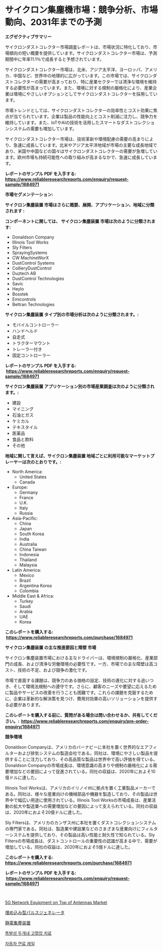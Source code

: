 <p><h1>サイクロン集塵機市場：競争分析、市場動向、2031年までの予測</h1></p><p><strong>エグゼクティブサマリー</strong></p>
<p><p>サイクロンダストコレクター市場調査レポートは、市場状況に特化しており、市場傾向の短い概要を提供しています。サイクロンダストコレクター市場は、予測期間中に年率11.1％で成長すると予想されています。</p><p>サイクロンダストコレクター市場は、北米、アジア太平洋、ヨーロッパ、アメリカ、中国など、世界中の地理的に広がっています。この市場では、サイクロンダストコレクターの需要が高まっており、特に産業セクターでは清浄な環境を維持する必要性が高まっています。また、環境に対する規制の厳格化により、産業企業は環境にやさしいオプションとしてサイクロンダストコレクターを採用しています。</p><p>市場トレンドとしては、サイクロンダストコレクターの効率性とコスト効果に焦点が当てられています。企業は製品の性能向上とコスト削減に注力し、競争力を維持しています。また、IoTやAIの技術を活用したスマートなダストコレクションシステムの需要も増加しています。</p><p>サイクロンダストコレクター市場は、技術革新や環境配慮の需要の高まりにより、急速に成長しています。北米やアジア太平洋地域が市場の主要な成長地域であり、米国や中国などの国々はサイクロンダストコレクターの需要が急増しています。欧州市場も持続可能性への取り組みが高まるなかで、急速に成長しています。</p></p>
<p><strong>レポートのサンプル PDF を入手する: <a href="https://www.reliableresearchreports.com/enquiry/request-sample/1684971">https://www.reliableresearchreports.com/enquiry/request-sample/1684971</a></strong></p>
<p><strong>市場セグメンテーション:</strong></p>
<p><strong> サイクロン集塵装置 市場はさらに概要、展開、アプリケーション、地域に分類されます :</strong></p>
<p><strong>コンポーネントに関しては、 サイクロン集塵装置 市場は次のように分類されます: &nbsp;</strong></p>
<p><ul><li>Donaldson Company</li><li>Illinois Tool Works</li><li>Sly Filters</li><li>SprayingSystems</li><li>CW MachineWorX</li><li>DustControl Systems</li><li>CollieryDustControl</li><li>Duztech AB</li><li>DustControl Technologies</li><li>Savic</li><li>Heylo</li><li>Bosstek</li><li>Emicontrols</li><li>Beltran Technologies</li></ul></p>
<p><strong> サイクロン集塵装置 タイプ別の市場分析は次のように分類されます。:</strong></p>
<p><ul><li>モバイルコントローラー</li><li>ハンドヘルド</li><li>自走式</li><li>トラクターマウント</li><li>トレーラー付き</li><li>固定コントローラー</li></ul></p>
<p><strong>レポートのサンプル PDF を入手する: &nbsp;<a href="https://www.reliableresearchreports.com/enquiry/request-sample/1684971">https://www.reliableresearchreports.com/enquiry/request-sample/1684971</a></strong></p>
<p><strong> サイクロン集塵装置 アプリケーション別の市場産業調査は次のように分類されます。:</strong></p>
<p><ul><li>建設</li><li>マイニング</li><li>石油とガス</li><li>ケミカル</li><li>テキスタイル</li><li>医薬品</li><li>食品と飲料</li><li>その他</li></ul></p>
<p><strong>地域に関して言えば、サイクロン集塵装置 地域ごとに利用可能なマーケットプレーヤーは次のとおりです。:</strong></p>
<p><ul>
    <li>
        North America:
        <ul>
            <li>United States</li>
            <li>Canada</li>
        </ul>
    </li>
    <li>
        Europe:
        <ul>
            <li>Germany</li>
            <li>France</li>
            <li>U.K.</li>
            <li>Italy</li>
            <li>Russia</li>
        </ul>
    </li>
    <li>
        Asia-Pacific:
        <ul>
            <li>China</li>
            <li>Japan</li>
            <li>South Korea</li>
            <li>India</li>
            <li>Australia</li>
            <li>China Taiwan</li>
            <li>Indonesia</li>
            <li>Thailand</li>
            <li>Malaysia</li>
        </ul>
    </li>
    <li>
        Latin America:
        <ul>
            <li>Mexico</li>
            <li>Brazil</li>
            <li>Argentina Korea</li>
            <li>Colombia</li>
        </ul>
    </li>
    <li>
        Middle East & Africa:
        <ul>
            <li>Turkey</li>
            <li>Saudi</li>
            <li>Arabia</li>
            <li>UAE</li>
            <li>Korea</li>
        </ul>
    </li>
    </ul></p>
<p><strong>このレポートを購入する: &nbsp;<a href="https://www.reliableresearchreports.com/purchase/1684971">https://www.reliableresearchreports.com/purchase/1684971</a></strong></p>
<p><strong>サイクロン集塵装置 の主な推進要因と障壁 市場</strong></p>
<p><p>サイクロン集塵装置市場における主なドライバーは、環境規制の厳格化、産業部門の成長、および清浄な労働環境の必要性です。一方、市場での主な障壁は高コスト、技術の不足、および競争の激化です。</p><p>市場で直面する課題は、競争力のある価格の設定、技術の進化に対する追いつき、そして環境法規制への遵守です。さらに、顧客のニーズや要望に応えるために製品やサービスの改善を行うことも困難です。これらの課題を克服するために、企業は革新的な解決策を見つけ、費用対効果の高いソリューションを提供する必要があります。</p></p>
<p><strong>このレポートを購入する前に、質問がある場合は問い合わせるか、共有してください。:&nbsp; <a href="https://www.reliableresearchreports.com/enquiry/pre-order-enquiry/1684971">https://www.reliableresearchreports.com/enquiry/pre-order-enquiry/1684971</a></strong></p>
<p><strong>競争環境</strong></p>
<p><p>Donaldson Companyは、アメリカのバーナビーに本社を置く世界的なエアフィルターおよび排気システムの製造会社である。同社は、環境にやさしい製品を提供することに注力しており、その高品質な製品は世界中で高い評価を得ている。Donaldson Companyの市場成長は、環境意識の高まりや規制の厳格化による需要増加などの要因によって促進されている。同社の収益は、2020年におよそ10億ドルに達した。</p><p>Illinois Tool Worksは、アメリカのイリノイ州に拠点を置く工業製品メーカーである。同社は、様々な産業向けの機械部品や機器を製造しており、その製品は世界中で幅広い用途に使用されている。Illinois Tool Worksの市場成長は、産業活動の拡大や製造業への需要増加などの要因によって支えられている。同社の収益は、2020年におよそ20億ドルに達した。</p><p>Sly Filtersは、アメリカのカンザス州に本社を置くダストコレクションシステムの専門家である。同社は、製造業や建設業などのさまざまな産業向けにフィルターシステムを提供しており、その製品は高い性能と耐久性で知られている。Sly Filtersの市場成長は、ダストコントロールの重要性の認識が高まる中で、需要が増加している。同社の収益は、2020年におよそ5億ドルに達した。</p></p>
<p><strong>このレポートを購入する: &nbsp; <a href="https://www.reliableresearchreports.com/purchase/1684971">https://www.reliableresearchreports.com/purchase/1684971</a></strong></p>
<p><strong>レポートのサンプル PDF を入手する: &nbsp;<a href="https://www.reliableresearchreports.com/enquiry/request-sample/1684971">https://www.reliableresearchreports.com/enquiry/request-sample/1684971</a></strong><strong></strong></p>
<p>&nbsp;</p>
<p><p><a href="https://issuu.com/reportprime-2/docs/5g-network-equipment-on-top-of-antennas-market-siz">5G Network Equipment on Top of Antennas Market</a></p><p><a href="https://medium.com/@elishelacruz56456/%E5%9F%8B%E3%82%81%E8%BE%BC%E3%81%BF%E5%9E%8B%E3%83%91%E3%83%AB%E3%82%B9%E3%82%B8%E3%82%A7%E3%83%8D%E3%83%AC%E3%83%BC%E3%82%BF%E3%83%BC%E5%B8%82%E5%A0%B4%E3%82%B7%E3%82%A7%E3%82%A2%E3%81%AE%E9%80%B2%E5%8C%96%E3%81%A8%E5%B8%82%E5%A0%B4%E6%88%90%E9%95%B7%E3%83%88%E3%83%AC%E3%83%B3%E3%83%892024%E5%B9%B4-2031%E5%B9%B4-ea1bdc6bb4e7">埋め込み型パルスジェネレータ</a></p><p><a href="https://github.com/cbigkbh02719/Market-Research-Report-List-1/blob/main/2819704193281.md">静電集塵装置</a></p><p><a href="https://medium.com/@fredajerde/%EB%87%8C%EB%82%B4%EA%B3%A0%EC%95%95%EC%A6%9D%EC%9D%98-%EC%B9%98%EB%A3%8C-%EC%8B%9C%EC%9E%A5-%EA%B7%9C%EB%AA%A8%EB%8A%94-%EC%84%B8%EA%B3%84-%EC%82%B0%EC%97%85%EC%97%90%EC%84%9C-%EC%B5%9C%EC%A0%81%EC%9D%98-%EB%A7%88%EC%BC%80%ED%8C%85-%EC%B1%84%EB%84%90%EC%9D%84-%EB%82%98%ED%83%80%EB%82%B8%EB%8B%A4-eeee5dcdf004">특발성 두개내 고혈압 치료</a></p><p><a href="https://github.com/oajzkywllm460/Market-Research-Report-List-1/blob/main/6399766193064.md">자동차 연료 레일</a></p></p>